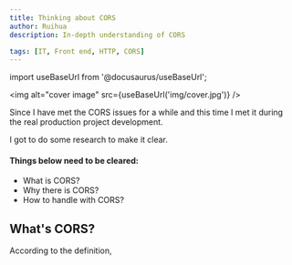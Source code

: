 ```yaml
---
title: Thinking about CORS
author: Ruihua
description: In-depth understanding of CORS

tags: [IT, Front end, HTTP, CORS]
---
```


import useBaseUrl from '@docusaurus/useBaseUrl';

<img alt="cover image" src={useBaseUrl('img/cover.jpg')} />

<!-- ![Cover image](/img/cover.jpg) -->

Since I have met the CORS issues for a while and this time I met it during the real production project development.

I got to do some research to make it clear.

#### Things below need to be cleared:

- What is CORS?
- Why there is CORS?
- How to handle with CORS?

<!-- truncate -->

## What's CORS?

According to the definition,

